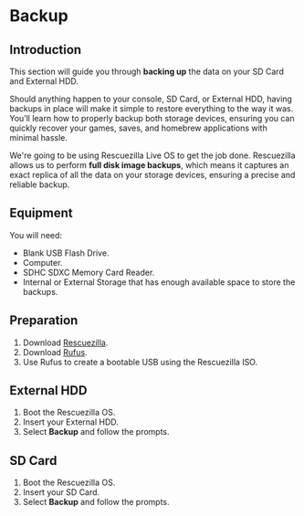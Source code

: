 # Backup

## Introduction

This section will guide you through **backing up** the data on your SD Card and External HDD.&#x20;

Should anything happen to your console, SD Card, or External HDD, having backups in place will make it simple to restore everything to the way it was. You’ll learn how to properly backup both storage devices, ensuring you can quickly recover your games, saves, and homebrew applications with minimal hassle.

We're going to be using Rescuezilla Live OS to get the job done. Rescuezilla allows us to perform **full disk image backups**, which means it captures an exact replica of all the data on your storage devices, ensuring a precise and reliable backup.

## Equipment

You will need:

* Blank USB Flash Drive.
* Computer.
* SDHC SDXC Memory Card Reader.
* Internal or External Storage that has enough available space to store the backups.

## Preparation

1. Download [Rescuezilla](https://github.com/rescuezilla/rescuezilla/releases/download/2.5.1/rescuezilla-2.5.1-64bit.noble.iso).
2. Download [Rufus](https://github.com/pbatard/rufus/releases/download/v4.5/rufus-4.5.exe).
3. Use Rufus to create a bootable USB using the Rescuezilla ISO.

## External HDD

1. Boot the Rescuezilla OS.
2. Insert your External HDD.
3. Select **Backup** and follow the prompts.

## SD Card

1. Boot the Rescuezilla OS.
2. Insert your SD Card.
3. Select **Backup** and follow the prompts.
